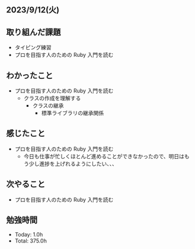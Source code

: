 ## 2023/9/12(火)

## 取り組んだ課題

- タイピング練習
- プロを目指す人のための Ruby 入門を読む

## わかったこと

- プロを目指す人のための Ruby 入門を読む
  - クラスの作成を理解する
    - クラスの継承
      - 標準ライブラリの継承関係

## 感じたこと

- プロを目指す人のための Ruby 入門を読む
  - 今日も仕事が忙しくほとんど進めることができなかったので、明日はもう少し進捗を上げれるようにしたい、、、

## 次やること

- プロを目指す人のための Ruby 入門を読む

## 勉強時間

- Today: 1.0h
- Total: 375.0h
